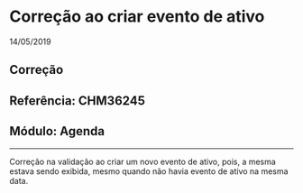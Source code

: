 # Correção ao criar evento de ativo
14/05/2019
## Correção
## Referência: CHM36245
## Módulo: Agenda
***

Correção na validação ao criar um novo evento de ativo, pois, a mesma estava sendo exibida, mesmo quando não havia evento de ativo na mesma data.